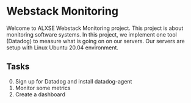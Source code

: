 # Webstack Monitoring

Welcome to ALXSE Webstack Monitoring project. This project is about monitoring software systems. In this project, we implement one tool (Datadog) to measure what is going on on our servers. Our servers are setup with Linux Ubuntu 20.04 environment.

## Tasks

0. Sign up for Datadog and install datadog-agent
1. Monitor some metrics
2. Create a dashboard
